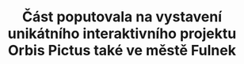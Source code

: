 ---
id: e8e00c6c-b4f7-4ffa-8699-9516e2c46034
title: "Část poputovala na vystavení unikátního interaktivního projektu Orbis Pictus také ve městě Fulnek"
price: 20000
year: 2017
description: "Projekt Orbis Pictus"
kouskovani: true
locationName: undefined
position:
  lng: 17.9071717367691
  lat: 49.71509426055534
---